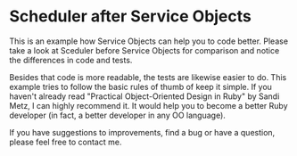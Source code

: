 # Scheduler after Service Objects

This is an example how Service Objects can help you to code better. Please take a look at Sceduler before Service Objects for comparison and notice the differences in code and tests.

Besides that code is more readable, the tests are likewise easier to do. This example tries to follow the basic rules of thumb of keep it simple. If you haven't already read "Practical Object-Oriented Design in Ruby" by Sandi Metz, I can highly recommend it. It would help you to become a better Ruby developer (in fact, a better developer in  any OO language).

If you have suggestions to improvements, find a bug or have a question, please feel free to contact me.
